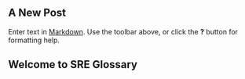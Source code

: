 ## A New Post

Enter text in [Markdown](http://daringfireball.net/projects/markdown/). Use the toolbar above, or click the **?** button for formatting help.

## Welcome to SRE Glossary



